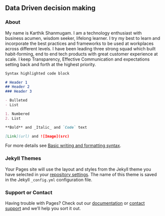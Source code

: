 ## Data Driven decision making


### About

My name is Karthik Shanmugam. I am a technology enthusiast with business acumen, wisdom seeker, lifelong learner. I try my best to learn and incorporate the best practices and frameworks to be used at workplaces across different levels. I have been leading three  strong squad which built habit-forming, end to end tech products with great customer experience at scale. I keep Transparency, Effective Communication and expectations setting back and forth at the highest priority.

```markdown
Syntax highlighted code block

# Header 1
## Header 2
### Header 3

- Bulleted
- List

1. Numbered
2. List

**Bold** and _Italic_ and `Code` text

[Link](url) and ![Image](src)
```

For more details see [Basic writing and formatting syntax](https://docs.github.com/en/github/writing-on-github/getting-started-with-writing-and-formatting-on-github/basic-writing-and-formatting-syntax).

### Jekyll Themes

Your Pages site will use the layout and styles from the Jekyll theme you have selected in your [repository settings](https://github.com/zkarthik/karthik/settings/pages). The name of this theme is saved in the Jekyll `_config.yml` configuration file.

### Support or Contact

Having trouble with Pages? Check out our [documentation](https://docs.github.com/categories/github-pages-basics/) or [contact support](https://support.github.com/contact) and we’ll help you sort it out.
